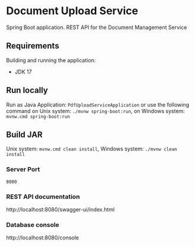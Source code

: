 # Document Upload Service
Spring Boot application. REST API for the Document Management Service

## Requirements
Building and running the application:
* JDK 17

## Run locally
Run as Java Application: `PdfUploadServiceApplication`
or use the following command on Unix system: `./mvnw spring-boot:run`, on Windows system: `mvnw.cmd spring-boot:run`

## Build JAR
Unix system: `mvnw.cmd clean install`, Windows system: `./mvnw clean install`

### Server Port
`8080`

### REST API documentation
http://localhost:8080/swagger-ui/index.html

### Database console
http://localhost:8080/console

